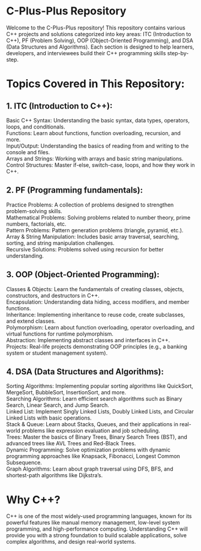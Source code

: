 # C-Plus-Plus Repository
Welcome to the C-Plus-Plus repository! This repository contains various C++ projects and solutions categorized into key areas: ITC (Introduction to C++), PF (Problem Solving), OOP (Object-Oriented Programming), and DSA (Data Structures and Algorithms). Each section is designed to help learners, developers, and interviewees build their C++ programming skills step-by-step.

# Topics Covered in This Repository:
## 1. ITC (Introduction to C++):
Basic C++ Syntax: Understanding the basic syntax, data types, operators, loops, and conditionals.  
Functions: Learn about functions, function overloading, recursion, and more.  
Input/Output: Understanding the basics of reading from and writing to the console and files.  
Arrays and Strings: Working with arrays and basic string manipulations.  
Control Structures: Master if-else, switch-case, loops, and how they work in C++.  
## 2. PF (Programming fundamentals):
Practice Problems: A collection of problems designed to strengthen problem-solving skills.  
Mathematical Problems: Solving problems related to number theory, prime numbers, factorials, etc.  
Pattern Problems: Pattern generation problems (triangle, pyramid, etc.).  
Array & String Manipulation: Includes basic array traversal, searching, sorting, and string manipulation challenges.  
Recursive Solutions: Problems solved using recursion for better understanding.  
## 3. OOP (Object-Oriented Programming):
Classes & Objects: Learn the fundamentals of creating classes, objects, constructors, and destructors in C++.  
Encapsulation: Understanding data hiding, access modifiers, and member functions.  
Inheritance: Implementing inheritance to reuse code, create subclasses, and extend classes.  
Polymorphism: Learn about function overloading, operator overloading, and virtual functions for runtime polymorphism.  
Abstraction: Implementing abstract classes and interfaces in C++.  
Projects: Real-life projects demonstrating OOP principles (e.g., a banking system or student management system).  
## 4. DSA (Data Structures and Algorithms):
Sorting Algorithms: Implementing popular sorting algorithms like QuickSort, MergeSort, BubbleSort, InsertionSort, and more.  
Searching Algorithms: Learn efficient search algorithms such as Binary Search, Linear Search, and Jump Search.  
Linked List: Implement Singly Linked Lists, Doubly Linked Lists, and Circular Linked Lists with basic operations.  
Stack & Queue: Learn about Stacks, Queues, and their applications in real-world problems like expression evaluation and job scheduling.  
Trees: Master the basics of Binary Trees, Binary Search Trees (BST), and advanced trees like AVL Trees and Red-Black Trees.  
Dynamic Programming: Solve optimization problems with dynamic programming approaches like Knapsack, Fibonacci, Longest Common Subsequence.  
Graph Algorithms: Learn about graph traversal using DFS, BFS, and shortest-path algorithms like Dijkstra’s.  
# Why C++?
C++ is one of the most widely-used programming languages, known for its powerful features like manual memory management, low-level system programming, and high-performance computing. Understanding C++ will provide you with a strong foundation to build scalable applications, solve complex algorithms, and design real-world systems.
